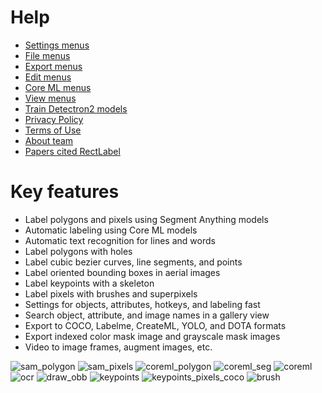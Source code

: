 # Help
- [Settings menus](https://rectlabel.com/settings)
- [File menus](https://rectlabel.com/file)
- [Export menus](https://rectlabel.com/export)
- [Edit menus](https://rectlabel.com/edit)
- [Core ML menus](https://rectlabel.com/coreml)
- [View menus](https://rectlabel.com/view)
- [Train Detectron2 models](https://rectlabel.com/detectron2)
- [Privacy Policy](https://rectlabel.com/privacy)
- [Terms of Use](https://rectlabel.com/terms)
- [About team](https://rectlabel.com/about)
- [Papers cited RectLabel](https://rectlabel.com/papers)

# Key features
- Label polygons and pixels using Segment Anything models
- Automatic labeling using Core ML models
- Automatic text recognition for lines and words
- Label polygons with holes
- Label cubic bezier curves, line segments, and points
- Label oriented bounding boxes in aerial images
- Label keypoints with a skeleton
- Label pixels with brushes and superpixels
- Settings for objects, attributes, hotkeys, and labeling fast
- Search object, attribute, and image names in a gallery view
- Export to COCO, Labelme, CreateML, YOLO, and DOTA formats
- Export indexed color mask image and grayscale mask images
- Video to image frames, augment images, etc.

![sam_polygon](https://github.com/ryouchinsa/Rectlabel-support/assets/1954306/3574eecf-3097-45d9-851d-bbf7e17e2ed0)
![sam_pixels](https://github.com/ryouchinsa/Rectlabel-support/assets/1954306/9ebbe1a7-fe2f-4dbd-8b97-378f959d37d7)
![coreml_polygon](https://github.com/ryouchinsa/Rectlabel-support/assets/1954306/582a0172-d1b1-47a0-ad2f-c89d6fc1d79a)
![coreml_seg](https://github.com/ryouchinsa/Rectlabel-support/assets/1954306/ac37a13e-0132-4494-8b53-3eff819bf6cc)
![coreml](https://github.com/ryouchinsa/Rectlabel-support/assets/1954306/df32b734-4df0-470e-8483-e60fd372a945)
![ocr](https://github.com/ryouchinsa/Rectlabel-support/assets/1954306/382e6277-bc6c-4835-a74e-5aba983c9a52)
![draw_obb](https://github.com/ryouchinsa/ryouchinsa.github.io/assets/1954306/37c1fdd8-5a68-47ca-9df9-b192ceed171e)
![keypoints](https://github.com/ryouchinsa/Rectlabel-support/assets/1954306/61b055ee-9e37-4260-87c7-36f121b54d6d)
![keypoints_pixels_coco](https://github.com/ryouchinsa/Rectlabel-support/assets/1954306/10b64a2c-c501-475e-abdf-60de0199533a)
![brush](https://github.com/ryouchinsa/Rectlabel-support/assets/1954306/cbb97abb-dd99-4366-ab7a-4a872f671715)
